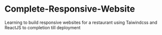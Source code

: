 # Complete-Responsive-Website
Learning to build responsive websites for a restaurant using Taiwindcss and ReactJS to completion till deployment
